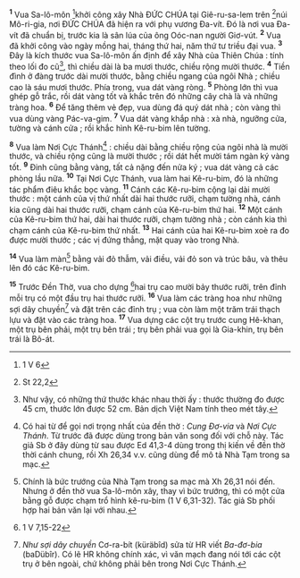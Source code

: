 <sup><b>1</b></sup> Vua Sa-lô-môn [^1*]khởi công xây Nhà ĐỨC CHÚA tại Giê-ru-sa-lem trên [^2*]núi Mô-ri-gia, nơi ĐỨC CHÚA đã hiện ra với phụ vương Đa-vít. Đó là nơi vua Đa-vít đã chuẩn bị, trước kia là sân lúa của ông Oóc-nan người Giơ-vút. <sup><b>2</b></sup> Vua đã khởi công vào ngày mồng hai, tháng thứ hai, năm thứ tư triều đại vua. <sup><b>3</b></sup> Đây là kích thước vua Sa-lô-môn ấn định để xây Nhà của Thiên Chúa : tính theo lối đo cũ[^1], thì chiều dài là ba mươi thước, chiều rộng mười thước. <sup><b>4</b></sup> Tiền đình ở đàng trước dài mười thước, bằng chiều ngang của ngôi Nhà ; chiều cao là sáu mươi thước. Phía trong, vua dát vàng ròng. <sup><b>5</b></sup> Phòng lớn thì vua ghép gỗ trắc, rồi dát vàng tốt và khắc trên đó những cây chà là và những tràng hoa. <sup><b>6</b></sup> Để tăng thêm vẻ đẹp, vua dùng đá quý dát nhà ; còn vàng thì vua dùng vàng Pác-va-gim. <sup><b>7</b></sup> Vua dát vàng khắp nhà : xà nhà, ngưỡng cửa, tường và cánh cửa ; rồi khắc hình Kê-ru-bim lên tường.

<sup><b>8</b></sup> Vua làm Nơi Cực Thánh[^2] : chiều dài bằng chiều rộng của ngôi nhà là mười thước, và chiều rộng cũng là mười thước ; rồi dát hết mười tám ngàn ký vàng tốt. <sup><b>9</b></sup> Đinh cũng bằng vàng, tất cả nặng đến nửa ký ; vua dát vàng cả các phòng lầu nữa. <sup><b>10</b></sup> Tại Nơi Cực Thánh, vua làm hai Kê-ru-bim, đó là những tác phẩm điêu khắc bọc vàng. <sup><b>11</b></sup> Cánh các Kê-ru-bim cộng lại dài mười thước : một cánh của vị thứ nhất dài hai thước rưỡi, chạm tường nhà, cánh kia cũng dài hai thước rưỡi, chạm cánh của Kê-ru-bim thứ hai. <sup><b>12</b></sup> Một cánh của Kê-ru-bim thứ hai, dài hai thước rưỡi, chạm tường nhà ; còn cánh kia thì chạm cánh của Kê-ru-bim thứ nhất. <sup><b>13</b></sup> Hai cánh của hai Kê-ru-bim xoè ra đo được mười thước ; các vị đứng thẳng, mặt quay vào trong Nhà.

<sup><b>14</b></sup> Vua làm màn[^3] bằng vải đỏ thẫm, vải điều, vải đỏ son và trúc bâu, và thêu lên đó các Kê-ru-bim.

<sup><b>15</b></sup> Trước Đền Thờ, vua cho dựng [^3*]hai trụ cao mười bảy thước rưỡi, trên đỉnh mỗi trụ có một đầu trụ hai thước rưỡi. <sup><b>16</b></sup> Vua làm các tràng hoa như những sợi dây chuyền[^4] và đặt trên các đỉnh trụ ; vua còn làm một trăm trái thạch lựu và đặt vào các tràng hoa. <sup><b>17</b></sup> Vua dựng các cột trụ trước cung Hê-khan, một trụ bên phải, một trụ bên trái ; trụ bên phải vua gọi là Gia-khin, trụ bên trái là Bô-át.

[^1]: Như vậy, có những thứ thước khác nhau thời ấy : thước thường đo được 45 cm, thước lớn được 52 cm. Bản dịch Việt Nam tính theo mét tây.
[^2]: Có hai từ để gọi nơi trọng nhất của đền thờ : <i>Cung Đơ-via</i> và <i>Nơi Cực Thánh</i>. Từ trước đã được dùng trong bản văn song đối với chỗ này. Tác giả Sb ở đây dùng từ sau được Ed 41,3-4 dùng trong thị kiến về đền thờ thời cánh chung, rồi Xh 26,34 v.v. cũng dùng để mô tả Nhà Tạm trong sa mạc.
[^3]: Chính là bức trướng của Nhà Tạm trong sa mạc mà Xh 26,31 nói đến. Nhưng ở đền thờ vua Sa-lô-môn xây, thay vì bức trướng, thì có một cửa bằng gỗ được chạm trổ hình kê-ru-bim (1 V 6,31-32). Tác giả Sb phối hợp hai bản văn lại với nhau.
[^4]: <i>Như sợi dây chuyền</i> Cơ-ra-bít (<span class="hebrew-translit">küräbîd</span>) sửa từ HR viết <i>Ba-đơ-bia</i> (<span class="hebrew-translit">baDübîr</span>). Có lẽ HR không chính xác, vì văn mạch đang nói tới các cột trụ ở bên ngoài, chứ không phải bên trong Nơi Cực Thánh.
[^1*]: 1 V 6
[^2*]: St 22,2
[^3*]: 1 V 7,15-22
